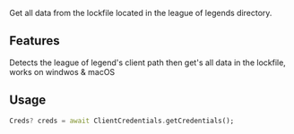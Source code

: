 Get all data from the lockfile located in the league of legends directory.

## Features

Detects the league of legend's client path then get's all data in the lockfile, works on windwos & macOS

## Usage

```dart
Creds? creds = await ClientCredentials.getCredentials();
```
